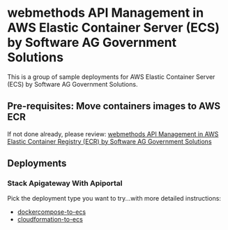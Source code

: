 # webmethods API Management in AWS Elastic Container Server (ECS) by Software AG Government Solutions 

This is a group of sample deployments for AWS Elastic Container Server (ECS) by Software AG Government Solutions.

## Pre-requisites: Move containers images to AWS ECR

If not done already, please review: [webmethods API Management in AWS Elastic Container Registry (ECR) by Software AG Government Solutions](aws_ecr/api_management/README.md)

## Deployments

### Stack Apigateway With Apiportal

Pick the deployment type you want to try...with more detailed instructions:

- [dockercompose-to-ecs](./apigateway-with-apiportal/dockercompose-apigateway-with-apiportal/README.md)
- [cloudformation-to-ecs](./apigateway-with-apiportal/cloudformation/README.md)
